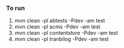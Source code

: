 ### To run

1. mvn clean -pl abtests -Pdev -am test
2. mvn clean -pl acms -Pdev -am test
3. mvn clean -pl contentstore -Pdev -am test
4. mvn clean -pl tranbilog -Pdev -am test